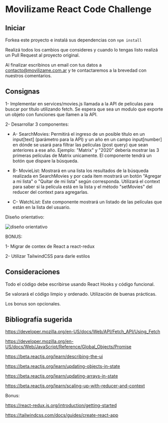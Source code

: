 # Movilizame React Code Challenge

## Iniciar

Forkea este proyecto e instalá sus dependencias con `npm install`

Realizá todos los cambios que consideres y cuando lo tengas listo realizá un Pull Request al proyecto original.

Al finalizar escribinos un email con tus datos a contacto@movilizame.com.ar y te contactaremos a la brevedad con nuestros comentarios. 

## Consignas

1- Implementar en services/movies.js llamada a la API de peliculas para buscar por título utilizando fetch. Se espera que sea un modulo que exporte un objeto con funciones que llamen a la API.

2- Desarrollar 3 componentes:

- A- SearchMovies: Permitirá el ingreso de un posible título en un input[text] (parámetro para la API) y un año en un campo input[number] en dónde se usará para filtrar las películas (post query) que sean anteriores a ese año. Ejemplo: "Matrix" y "2020" debería mostrar las 3 primeras películas de Matrix unicamente. El componente tendrá un botón que dispare la búsqueda.
   
- B- MovieList: Mostrará en una lista los resultados de la búsqueda realizada en SearchMovies y por cada item mostrará un botón "Agregar a mi lista" o "Quitar de mi lista" según corresponda. Utilizará el context para saber si la película está en la lista y el método "setMovies" del reducer del context para agregarlas.

- C- WatchList: Este componente mostrará un listado de las películas que están en la lista del usuario.

Diseño orientativo:

![diseño orientativo](https://github.com/movilizame/movilizame-react-code-challenge/blob/main/design.png?raw=true)


BONUS:

1- Migrar de contex de React a react-redux

2- Utilizar TailwindCSS para darle estilos


## Consideraciones

Todo el código debe escribirse usando React Hooks y código funcional.

Se valorará el código limpio y ordenado. Utilización de buenas prácticas.

Los bonus son opcionales.

## Bibliografía sugerida

https://developer.mozilla.org/en-US/docs/Web/API/Fetch_API/Using_Fetch

https://developer.mozilla.org/en-US/docs/Web/JavaScript/Reference/Global_Objects/Promise

https://beta.reactjs.org/learn/describing-the-ui

https://beta.reactjs.org/learn/updating-objects-in-state

https://beta.reactjs.org/learn/updating-arrays-in-state

https://beta.reactjs.org/learn/scaling-up-with-reducer-and-context

Bonus: 

https://react-redux.js.org/introduction/getting-started

https://tailwindcss.com/docs/guides/create-react-app